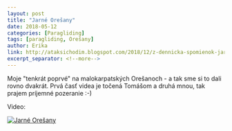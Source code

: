 ```yaml
---
layout: post
title: "Jarné Orešany"
date: 2018-05-12
categories: [Paragliding]
tags: [paragliding, Orešany]
author: Erika
link: http://ataksichodim.blogspot.com/2018/12/z-dennicka-spomienok-jarne-oresany.html
excerpt_separator: <!--more-->
---
```


Moje "tenkrát poprvé" na malokarpatských Orešanoch - a tak sme si to dali rovno dvakrát. <!--more--> Prvá časť videa je točená Tomášom a druhá mnou, tak prajem príjemné pozeranie :-)

Video:

[![Jarné Orešany](https://img.youtube.com/vi/59iii4TGC_A/0.jpg)](https://www.youtube.com/watch?v=59iii4TGC_A)
